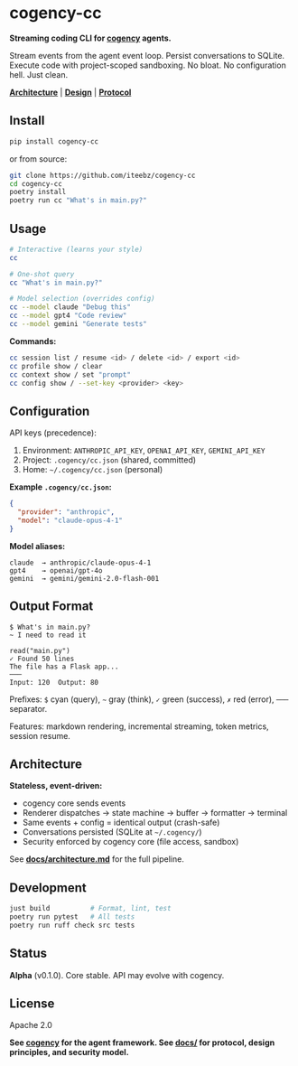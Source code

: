 # cogency-cc

**Streaming coding CLI for [cogency](https://github.com/iteebz/cogency) agents.**

Stream events from the agent event loop. Persist conversations to SQLite. Execute code with project-scoped sandboxing. No bloat. No configuration hell. Just clean.

**[Architecture](docs/architecture.md)** | **[Design](docs/design.md)** | **[Protocol](docs/protocol.md)**

## Install

```bash
pip install cogency-cc
```

or from source:

```bash
git clone https://github.com/iteebz/cogency-cc
cd cogency-cc
poetry install
poetry run cc "What's in main.py?"
```

## Usage

```bash
# Interactive (learns your style)
cc

# One-shot query
cc "What's in main.py?"

# Model selection (overrides config)
cc --model claude "Debug this"
cc --model gpt4 "Code review"
cc --model gemini "Generate tests"
```

**Commands:**
```bash
cc session list / resume <id> / delete <id> / export <id>
cc profile show / clear
cc context show / set "prompt"
cc config show / --set-key <provider> <key>
```

## Configuration

API keys (precedence):
1. Environment: `ANTHROPIC_API_KEY`, `OPENAI_API_KEY`, `GEMINI_API_KEY`
2. Project: `.cogency/cc.json` (shared, committed)
3. Home: `~/.cogency/cc.json` (personal)

**Example `.cogency/cc.json`:**
```json
{
  "provider": "anthropic",
  "model": "claude-opus-4-1"
}
```

**Model aliases:**
```
claude  → anthropic/claude-opus-4-1
gpt4    → openai/gpt-4o
gemini  → gemini/gemini-2.0-flash-001
```

## Output Format

```
$ What's in main.py?
~ I need to read it

read("main.py")
✓ Found 50 lines
The file has a Flask app...
───
Input: 120  Output: 80
```

Prefixes: `$` cyan (query), `~` gray (think), `✓` green (success), `✗` red (error), `───` separator.

Features: markdown rendering, incremental streaming, token metrics, session resume.

## Architecture

**Stateless, event-driven:**
- cogency core sends events
- Renderer dispatches → state machine → buffer → formatter → terminal
- Same events + config = identical output (crash-safe)
- Conversations persisted (SQLite at `~/.cogency/`)
- Security enforced by cogency core (file access, sandbox)

See **[docs/architecture.md](docs/architecture.md)** for the full pipeline.

## Development

```bash
just build          # Format, lint, test
poetry run pytest   # All tests
poetry run ruff check src tests
```

## Status

**Alpha** (v0.1.0). Core stable. API may evolve with cogency.

## License

Apache 2.0

**See [cogency](https://github.com/iteebz/cogency) for the agent framework. See [docs/](docs/) for protocol, design principles, and security model.**
